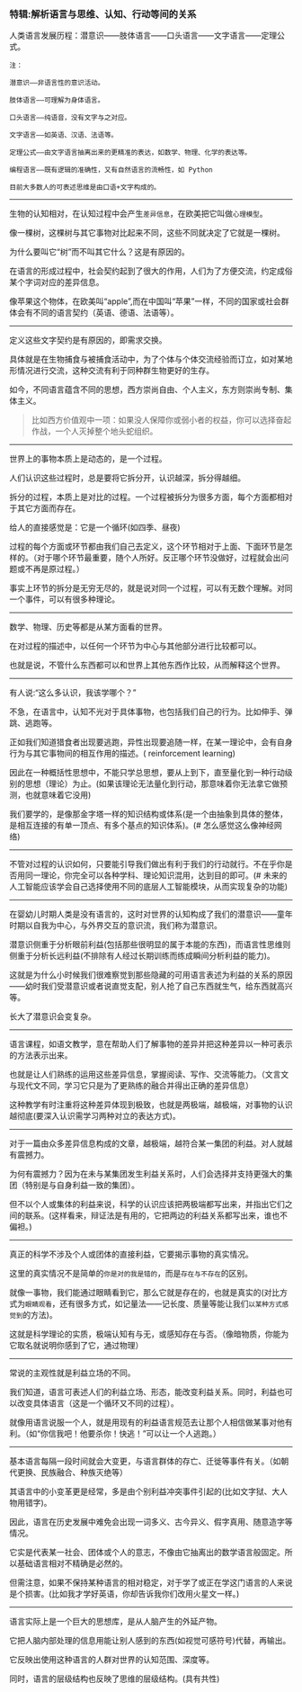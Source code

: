 ### 特辑:解析语言与思维、认知、行动等间的关系


人类语言发展历程：潜意识——肢体语言——口头语言——文字语言——定理公式。

```
注：

潜意识——非语言性的意识活动。

肢体语言——可理解为身体语言。

口头语言——纯语音，没有文字与之对应。

文字语言——如英语、汉语、法语等。

定理公式——由文字语言抽离出来的更精准的表达，如数学、物理、化学的表达等。

编程语言——既有逻辑的准确性，又有自然语言的流畅性，如 Python

目前大多数人的可表述思维是由口语+文字构成的。
```

___

生物的认知相对，在认知过程中会产生`差异信息`，在欧美把它叫做`心理模型`。

像一棵树，这棵树与其它事物对比起来不同，这些不同就决定了它就是一棵树。

为什么要叫它“树”而不叫其它什么？这是有原因的。

在语言的形成过程中，社会契约起到了很大的作用，人们为了方便交流，约定成俗某个字词对应的差异信息。

像苹果这个物体，在欧美叫“apple”,而在中国叫“苹果”一样，不同的国家或社会群体会有不同的语言契约（英语、德语、法语等）。

___

定义这些文字契约是有原因的，即需求交换。

具体就是在生物捕食与被捕食活动中，为了个体与个体交流经验而订立，如对某地形情况进行交流，这种交流有利于同种群生物更好的生存。

如今，不同语言蕴含不同的思想，西方崇尚自由、个人主义，东方则崇尚专制、集体主义。

> 比如西方价值观中一项：如果没人保障你或弱小者的权益，你可以选择奋起作战，一个人灭掉整个地头蛇组织。

___

世界上的事物本质上是动态的，是一个过程。

人们认识这些过程时，总是要将它拆分开，认识越深，拆分得越细。

拆分的过程，本质上是对比的过程。一个过程被拆分为很多方面，每个方面都相对于其它方面而存在。

给人的直接感觉是：它是一个循环(如四季、昼夜)

过程的每个方面或环节都由我们自己去定义，这个环节相对于上面、下面环节是怎样的。（对于哪个环节最重要，随个人所好。反正哪个环节没做好，过程就会出问题或不再是原过程。）

事实上环节的拆分是无穷无尽的，就是说对同一个过程，可以有无数个理解。对同一个事件，可以有很多种理论。

___

数学、物理、历史等都是从某方面看的世界。

在对过程的描述中，以任何一个环节为中心与其他部分进行比较都可以。

也就是说，不管什么东西都可以和世界上其他东西作比较，从而解释这个世界。

___

有人说:“这么多认识，我该学哪个？”

不急，在语言中，认知不光对于具体事物，也包括我们自己的行为。比如伸手、弹跳、逃跑等。

正如我们知道猎食者出现要逃跑，异性出现要追随一样，在某一理论中，会有自身行为与其它事物间的相互作用的描述。( reinforcement learning)

因此在一种概括性思想中，不能只学总思想，要从上到下，直至量化到一种行动级别的思想（理论）为止。(如果该理论无法量化到行动，那意味着你无法拿它做预测，也就意味着它没用)

我们要学的，是像那金字塔一样的知识结构或体系(是一个由抽象到具体的整体，是相互连接的有单一顶点、有多个基点的知识体系)。(# 怎么感觉这么像神经网络)

___

不管对过程的认识如何，只要能引导我们做出有利于我们的行动就行。不在乎你是否用同一理论，你完全可以各种学科、理论知识混用，达到目的即可。(# 未来的人工智能应该学会自己选择使用不同的底层人工智能模块，从而实现复杂的功能)

___

在婴幼儿时期人类是没有语言的，这时对世界的认知构成了我们的潜意识——童年时期以自我为中心，与外界交互的意识流，我们称为潜意识。

潜意识侧重于分析眼前利益(包括那些很明显的属于本能的东西)，而语言性思维则侧重于分析长远利益(不排除有人经过长期训练而练成瞬间分析利益的能力)。

这就是为什么小时候我们很难察觉到那些隐藏的可用语言表述为利益的关系的原因——幼时我们受潜意识或者说直觉支配，别人抢了自己东西就生气，给东西就高兴等。 

长大了潜意识会变复杂。

___

语言课程，如语文教学，意在帮助人们了解事物的差异并把这种差异以一种可表示的方法表示出来。

也就是让人们熟练的运用这些差异信息，掌握阅读、写作、交流等能力。（文言文与现代文不同，学习它只是为了更熟练的融合并得出正确的差异信息）

这种教学有时注重将这种差异体现到极致，也就是两极端，越极端，对事物的认识越彻底(要深入认识需学习两种对立的表达方式)。

___

对于一篇由众多差异信息构成的文章，越极端，越符合某一集团的利益。对人就越有震撼力。

为何有震撼力？因为在未与某集团发生利益关系时，人们会选择并支持更强大的集团（特别是与自身利益一致的集团）。

但不以个人或集体的利益来说，科学的认识应该把两极端都写出来，并指出它们之间的联系。(这样看来，辩证法是有用的，它把两边的利益关系都写出来，谁也不偏袒。)

___

真正的科学不涉及个人或团体的直接利益，它要揭示事物的真实情况。

这里的真实情况不是简单的`你是对的我是错的`，而是`存在与不存在`的区别。

就像一事物，我们能通过眼睛看到它，那么它就是存在的，也就是真实的(对比方式为`眼睛观看`，还有很多方式，如记量法——记长度、质量等能让我们`以某种方式感觉到`的方法)。

这就是科学理论的实质，极端认知有与无，或感知存在与否。（像暗物质，你能为它取名就说明你感到了它，通过物理）

___

常说的主观性就是利益立场的不同。

我们知道，语言可表述人们的利益立场、形态，能改变利益关系。同时，利益也可以改变具体语言（这是一个循环又不同的过程）。

就像用语言说服一个人，就是用现有的利益语言规范去让那个人相信做某事对他有利。（如“你信我吧！他要杀你！快逃！”可以让一个人逃跑。）

___

基本语言每隔一段时间就会大变更，与语言群体的存亡、迁徙等事件有关。（如朝代更换、民族融合、种族灭绝等）

其语言中的小变革更是经常，多是由个别利益冲突事件引起的(比如文字狱、大人物用错字)。

因此，语言在历史发展中难免会出现一词多义、古今异义、假字真用、随意造字等情况。

它实是代表某一社会、团体或个人的意志，不像由它抽离出的数学语言般固定。所以基础语言相对不精确是必然的。

但需注意，如果不保持某种语言的相对稳定，对于学了或正在学这门语言的人来说是个损害。(比如我才学好英语，你却告诉我你们改用火星文一样。)

___

语言实际上是一个巨大的思想库，是从人脑产生的外延产物。

它把人脑内部处理的信息用能让别人感到的东西(如视觉可感符号)代替，再输出。

它反映出使用这种语言的人群对世界的认知范围、深度等。

同时，语言的层级结构也反映了思维的层级结构。(具有共性)